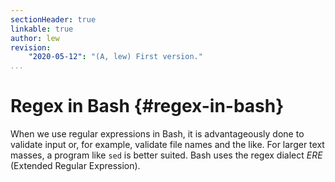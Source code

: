 ```yaml
---
sectionHeader: true
linkable: true
author: lew
revision:
    "2020-05-12": "(A, lew) First version."
...
```

Regex in Bash  {#regex-in-bash}
=======================

<!-- [FIGURE src=/image/vlinux/regex.png] -->

When we use regular expressions in Bash, it is advantageously done to validate input or, for example, validate file names and the like. For larger text masses, a program like `sed` is better suited. Bash uses the regex dialect *ERE* (Extended Regular Expression).
